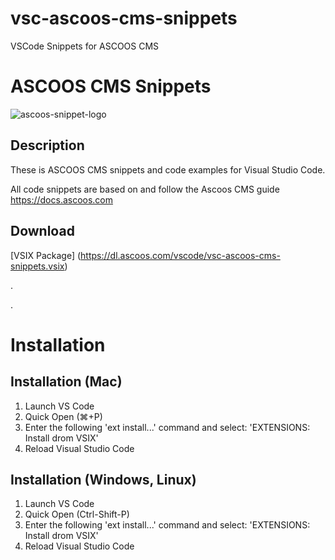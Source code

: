 # vsc-ascoos-cms-snippets
VSCode Snippets for ASCOOS CMS 

# ASCOOS CMS Snippets

![ascoos-snippet-logo](https://www.ascoos.com/images/ascoos.png)

## Description

These is ASCOOS CMS snippets and code examples for Visual Studio Code.

All code snippets are based on and follow the Ascoos CMS guide <https://docs.ascoos.com>

## Download

[VSIX Package] (https://dl.ascoos.com/vscode/vsc-ascoos-cms-snippets.vsix)

.

.

# Installation

## Installation (Mac)

1. Launch VS Code
1. Quick Open (⌘+P)
1. Enter the following 'ext install...' command and select: 'EXTENSIONS: Install drom VSIX'
1. Reload Visual Studio Code

## Installation (Windows, Linux)

1. Launch VS Code
1. Quick Open (Ctrl-Shift-P)
1. Enter the following 'ext install...' command and select: 'EXTENSIONS: Install drom VSIX'
1. Reload Visual Studio Code
